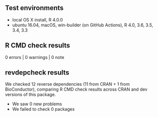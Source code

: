 ## Test environments
* local OS X install, R 4.0.0
* ubuntu 16.04, macOS, win-builder (on GitHub Actions), R 4.0, 3.6, 3.5, 3.4, 3.3

## R CMD check results

0 errors | 0 warnings | 0 note

## revdepcheck results

We checked 12 reverse dependencies (11 from CRAN + 1 from BioConductor), comparing R CMD check results across CRAN and dev versions of this package.

 * We saw 0 new problems
 * We failed to check 0 packages
